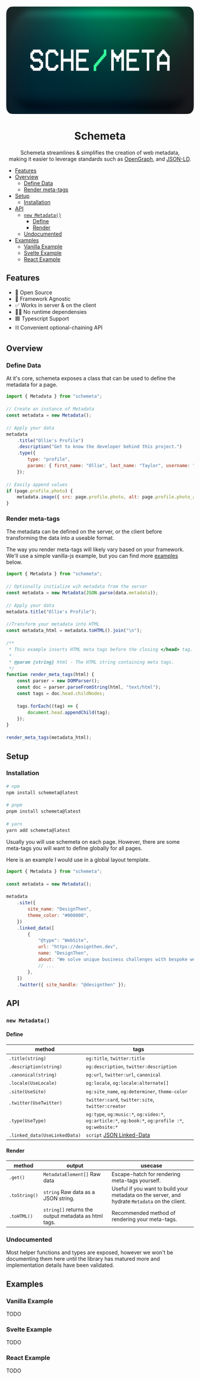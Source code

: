 <p align="center">
 <img src="https://github.com/OllieJT/schemeta/blob/main/static/banner.png?raw=true" width="600" height="288" alt="sche/ma in a pixelated monospaced font, on a blue-green glowing background">
</p>

<h1 align="center">
 	Schemeta
</h1>

<p align="center">
  Schemeta streamlines & simplifies the creation of web metadata,<br />
  making it easier to leverage standards such as <a href="https://ogp.me">OpenGraph</a>, and <a href="https://json-ld.org">JSON-LD</a>.
</p>

- [Features](#features)
- [Overview](#overview)
  - [Define Data](#define-data)
  - [Render meta-tags](#render-meta-tags)
- [Setup](#setup)
  - [Installation](#installation)
- [API](#api)
  - [`new Metadata()`](#new-metadata)
    - [Define](#define)
    - [Render](#render)
  - [Undocumented](#undocumented)
- [Examples](#examples)
  - [Vanilla Example](#vanilla-example)
  - [Svelte Example](#svelte-example)
  - [React Example](#react-example)

## Features

- 🥫 Open Source
- 💠 Framework Agnostic
- ✅ Works in server & on the client
- 🙅‍♂️ No runtime dependensies
- 🟦 Typescript Support
- ⛓️ Convenient optional-chaining API

## Overview

### Define Data

At it's core, schemeta exposes a class that can be used to define the metadata for a page.

```js
import { Metadata } from "schemeta";

// Create an instance of Metadata
const metadata = new Metadata();

// Apply your data
metadata
	.title("Ollie's Profile")
	.description("Get to know the developer behind this project.")
	.type({
		type: "profile",
		params: { first_name: "Ollie", last_name: "Taylor", username: "OllieJT" },
	});

// Easily append values
if (page.profile.photo) {
	metadata.image({ src: page.profile.photo, alt: page.profile.photo_alt });
}
```

### Render meta-tags

The metadata can be defined on the server, or the client before transforming the data into a useable format.

The way you render meta-tags will likely vary based on your framework. We'll use a simple vanilla-js example, but you can find more [examples](#examples) below.

```js
import { Metadata } from "schemeta";

// Optionally initialize wih metadata from the server
const metadata = new Metadata(JSON.parse(data.metadata));

// Apply your data
metadata.title("Ollie's Profile");

//Transform your metadata into HTML
const metadata_html = metadata.toHTML().join("\n");

/**
 * This example inserts HTML meta tags before the closing </head> tag.
 *
 * @param {string} html - The HTML string containing meta tags.
 */
function render_meta_tags(html) {
	const parser = new DOMParser();
	const doc = parser.parseFromString(html, "text/html");
	const tags = doc.head.childNodes;

	tags.forEach((tag) => {
		document.head.appendChild(tag);
	});
}

render_meta_tags(metadata_html);
```

## Setup

### Installation

```sh
# npm
npm install schemeta@latest

# pnpm
pnpm install schemeta@latest

# yarn
yarn add schemeta@latest
```

Usually you will use schemeta on each page. However, there are some meta-tags you will want to define globally for all pages.

Here is an example I would use in a global layout template.

```js
import { Metadata } from "schemeta";

const metadata = new Metadata();

metadata
	.site({
		site_name: "DesignThen",
		theme_color: "#000000",
	})
	.linked_data([
		{
			"@type": "WebSite",
			url: "https://designthen.dev",
			name: "DesignThen",
			about: "We solve unique business challenges with bespoke web experiences.",
			// ...
		},
	])
	.twitter({ site_handle: "@designthen" });
```

## API

### `new Metadata()`

#### Define

| method                        | tags                                                                                                |
| ----------------------------- | --------------------------------------------------------------------------------------------------- |
| `.title(string)`              | `og:title`, `twitter:title`                                                                         |
| `.description(string)`        | `og:description`, `twitter:description`                                                             |
| `.canonical(string)`          | `og:url`, `twitter:url`, `canonical`                                                                |
| `.locale(UseLocale)`          | `og:locale`, `og:locale:alternate[]`                                                                |
| `.site(UseSite)`              | `og:site_name`, `og:determiner`, `theme-color`                                                      |
| `.twitter(UseTwitter)`        | `twitter:card`, `twitter:site`, `twitter:creator`                                                   |
| `.type(UseType)`              | `og:type`, `og:music:*`, `og:video:*`, `og:article:*`, `og:book:*`, `og:profile :*`, `og:website:*` |
| `.linked_data(UseLinkedData)` | `script` [JSON Linked-Data](https://json-ld.org)                                                    |

#### Render

| method        | output                                               | usecase                                                                                        |
| ------------- | ---------------------------------------------------- | ---------------------------------------------------------------------------------------------- |
| `.get()`      | `MetadataElement[]` Raw data                         | Escape-hatch for rendering meta-tags yourself.                                                 |
| `.toString()` | `string` Raw data as a JSON string.                  | Useful if you want to build your metadata on the server, and hydrate `Metadata` on the client. |
| `.toHTML()`   | `string[]` returns the output metadata as html tags. | Recommended method of rendering your meta-tags.                                                |

### Undocumented

Most helper functions and types are exposed, however we won't be documenting them here until the library has matured more and implementation details have been validated.

## Examples

### Vanilla Example

TODO

### Svelte Example

TODO

### React Example

TODO
